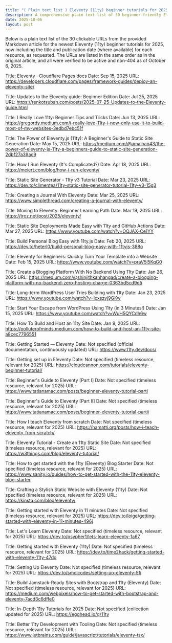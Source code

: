 ```yaml
---
title: "( Plain text list ) Eleventy (11ty) beginner tutorials for 2025"
description: A comprehensive plain text list of 30 beginner-friendly Eleventy tutorials for 2025, including titles, dates, and direct URLs for easy reference.
date: 2025-10-06
layout: post
---
```



Below is a plain text list of the 30 clickable URLs from the provided Markdown article for the newest Eleventy (11ty) beginner tutorials for 2025, now including the title and publication date (where available) for each resource, as requested. The URLs are listed in the same order as in the original article, and all were verified to be active and non-404 as of October 6, 2025.


Title: Eleventy · Cloudflare Pages docs
Date: Sep 15, 2025
URL: https://developers.cloudflare.com/pages/framework-guides/deploy-an-eleventy-site/


Title: Updates to the Eleventy guide: Beginner Edition
Date: Jul 25, 2025
URL: https://renkotsuban.com/posts/2025-07-25-Updates-to-the-Eleventy-guide.html


Title: I Really Love 11ty: Beginner Tips and Tricks
Date: Jun 13, 2025
URL: https://gregordy.medium.com/i-really-love-11ty-i-now-only-use-it-to-build-most-of-my-websites-3edbd7ebc51f


Title: The Power of Eleventy.js (11ty): A Beginner's Guide to Static Site Generation
Date: May 15, 2025
URL: https://medium.com/@amalhan43/the-power-of-eleventy-js-11ty-a-beginners-guide-to-static-site-generation-2dbf27a39ac9


Title: How I Run Eleventy (It's Complicated?)
Date: Apr 18, 2025
URL: https://meiert.com/blog/how-i-run-eleventy/


Title: Static Site Generator - 11ty v3 Tutorial
Date: Mar 23, 2025
URL: https://dev.to/climentea/11ty-static-site-generator-tutorial-11ty-v3-15g3


Title: Creating a Journal With Eleventy
Date: Mar 25, 2025
URL: https://www.simplethread.com/creating-a-journal-with-eleventy/


Title: Moving to Eleventy: Beginner Learning Path
Date: Mar 19, 2025
URL: https://troz.net/post/2025/eleventy/


Title: Static Site Deployments Made Easy with 11ty and GitHub Actions
Date: Mar 27, 2025
URL: https://www.youtube.com/watch?v=OQJAX-Ce1YY


Title: Build Personal Blog Easy with 11ty.js
Date: Feb 20, 2025
URL: https://dev.to/heterl0/build-personal-blog-easy-with-11tyjs-388o


Title: Eleventy for Beginners: Quickly Turn Your Template into a Website
Date: Feb 15, 2025
URL: https://www.youtube.com/watch?v=praV5l5KqG0


Title: Create a Blogging Platform With No Backend Using 11ty
Date: Jan 26, 2025
URL: https://medium.com/@shinjithkanhangad/create-a-blogging-platform-with-no-backend-zero-hosting-charge-0363bd5cd9d5


Title: Long-term WordPress User Tries Building with 11ty
Date: Jan 23, 2025
URL: https://www.youtube.com/watch?v=Ixxszvj9GKw


Title: Start Your Escape from WordPress Using 11ty (in 3 Minutes!)
Date: Jan 15, 2025
URL: https://www.youtube.com/watch?v=WuH5QYCdh6w


Title: How To Build and Host an 11ty Site
Date: Jan 9, 2025
URL: https://polluterofminds.medium.com/how-to-build-and-host-an-11ty-site-a8cec7796551


Title: Getting Started — Eleventy
Date: Not specified (official documentation, continuously updated)
URL: https://www.11ty.dev/docs/


Title: Getting set up in Eleventy
Date: Not specified (timeless resource, relevant for 2025)
URL: https://cloudcannon.com/tutorials/eleventy-beginner-tutorial/


Title: Beginner's Guide to Eleventy [Part I]
Date: Not specified (timeless resource, relevant for 2025)
URL: https://www.tatianamac.com/posts/beginner-eleventy-tutorial-parti


Title: Beginner's Guide to Eleventy [Part II]
Date: Not specified (timeless resource, relevant for 2025)
URL: https://www.tatianamac.com/posts/beginner-eleventy-tutorial-partii


Title: How I teach Eleventy from scratch
Date: Not specified (timeless resource, relevant for 2025)
URL: https://hamatti.org/posts/how-i-teach-eleventy-from-scratch/


Title: Eleventy Tutorial - Create an 11ty Static Site
Date: Not specified (timeless resource, relevant for 2025)
URL: https://w3things.com/blog/eleventy-tutorial/


Title: How to get started with the 11ty (Eleventy) Blog Starter
Date: Not specified (timeless resource, relevant for 2025)
URL: https://www.sanity.io/guides/how-to-get-started-with-the-11ty-eleventy-blog-starter


Title: Crafting a Stylish Static Website with Eleventy (11ty)
Date: Not specified (timeless resource, relevant for 2025)
URL: https://kinsta.com/blog/eleventy/


Title: Getting started with Eleventy in 11 minutes
Date: Not specified (timeless resource, relevant for 2025)
URL: https://dev.to/loige/getting-started-with-eleventy-in-11-minutes-496j


Title: Let's Learn Eleventy
Date: Not specified (timeless resource, relevant for 2025)
URL: https://dev.to/psypher1/lets-learn-eleventy-1a67


Title: Getting started with Eleventy (11ty)
Date: Not specified (timeless resource, relevant for 2025)
URL: https://dev.to/time2hack/getting-started-with-eleventy-11ty-47do


Title: Setting Up Eleventy
Date: Not specified (timeless resource, relevant for 2025)
URL: https://dev.to/smolcodes/setting-up-eleventy-5fi


Title: Build Jamstack-Ready Sites with Bootstrap and 11ty (Eleventy)
Date: Not specified (timeless resource, relevant for 2025)
URL: https://medium.com/webpixels/how-to-get-started-with-bootstrap-and-eleventy-7acd3c6dffe0


Title: In-Depth 11ty Tutorials for 2025
Date: Not specified (collection updated for 2025)
URL: https://egghead.io/q/11ty


Title: Better 11ty Development with Tooling
Date: Not specified (timeless resource, relevant for 2025)
URL: https://www.jetbrains.com/guide/javascript/tutorials/eleventy-tsx/

